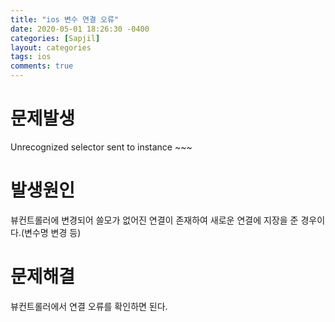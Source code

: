 ```yaml
---
title: "ios 변수 연결 오류"
date: 2020-05-01 18:26:30 -0400
categories: [Sapjil]
layout: categories
tags: ios
comments: true
---
```


# 문제발생

Unrecognized selector sent to instance ~~~

# 발생원인

뷰컨트롤러에 변경되어 쓸모가 없어진 연결이 존재하여 새로운 연결에 지장을 준 경우이다.(변수명 변경 등)

# 문제해결

뷰컨트롤러에서 연결 오류를 확인하면 된다.
